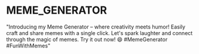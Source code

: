 # MEME_GENERATOR
"Introducing my Meme Generator – where creativity meets humor! Easily craft and share memes with a single click. Let's spark laughter and connect through the magic of memes. Try it out now! 😄 #MemeGenerator #FunWithMemes"
